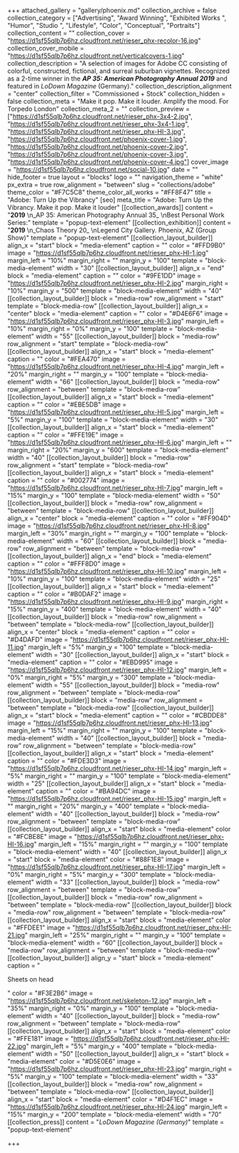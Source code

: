 +++
attached_gallery = "gallery/phoenix.md"
collection_archive = false
collection_category = ["Advertising", "Award Winning", "Exhibited Works ", "Humor", "Studio ", "Lifestyle", "Color", "Conceptual", "Portraits"]
collection_content = ""
collection_cover = "https://d1sf55qlb7p6hz.cloudfront.net/rieser_phx-recolor-16.jpg"
collection_cover_mobile = "https://d1sf55qlb7p6hz.cloudfront.net/verticalcovers-1.jpg"
collection_description = "A selection of images for Adobe CC consisting of colorful, constructed, fictional, and surreal suburban vignettes. Recognized as a 2-time winner in the **_AP 35: American Photography Annual 2019_** and featured in _LoDown Magazine_ (Germany)."
collection_description_alignment = "center"
collection_filter = "Commissioned + Stock"
collection_hidden = false
collection_meta = "Make it pop. Make it louder. Amplify the mood. For Torpedo London"
collection_meta_2 = ""
collection_preview = ["https://d1sf55qlb7p6hz.cloudfront.net/rieser_phx-3x4-2.jpg", "https://d1sf55qlb7p6hz.cloudfront.net/rieser_phx-3x4-1.jpg", "https://d1sf55qlb7p6hz.cloudfront.net/rieser_phx-HI-3.jpg", "https://d1sf55qlb7p6hz.cloudfront.net/phoenix-cover-1.jpg", "https://d1sf55qlb7p6hz.cloudfront.net/phoenix-cover-2.jpg", "https://d1sf55qlb7p6hz.cloudfront.net/phoenix-cover-3.jpg", "https://d1sf55qlb7p6hz.cloudfront.net/phoenix-cover-4.jpg"]
cover_image = "https://d1sf55qlb7p6hz.cloudfront.net/social-10.jpg"
date = ""
hide_footer = true
layout = "blocks"
logo = ""
navigation_theme = "white"
px_extra = true
row_alignment = "between"
slug = "collections/adobe"
theme_color = "#F7C5C8"
theme_color_all_works = "#FF8F47"
title = "Adobe: Turn Up the Vibrancy"
[seo]
meta_title = "Adobe: Turn Up the Vibrancy. Make it pop. Make it louder"
[[collection_awards]]
content = "**2019**  \n_AP 35: American Photography Annual 35_  \nBest Personal Work Series:"
template = "popup-text-element"
[[collection_exhibition]]
content = "**2019**  \n_Chaos Theory 20_  \nLegend City Gallery. Phoenix, AZ (Group Show)"
template = "popup-text-element"
[[collection_layout_builder]]
align_x = "start"
block = "media-element"
caption = ""
color = "#FFD9B0"
image = "https://d1sf55qlb7p6hz.cloudfront.net/rieser_phx-HI-1.jpg"
margin_left = "10%"
margin_right = ""
margin_y = "100"
template = "block-media-element"
width = "30"
[[collection_layout_builder]]
align_x = "end"
block = "media-element"
caption = ""
color = "#9FE1DD"
image = "https://d1sf55qlb7p6hz.cloudfront.net/rieser_phx-HI-2.jpg"
margin_right = "10%"
margin_y = "500"
template = "block-media-element"
width = "40"
[[collection_layout_builder]]
block = "media-row"
row_alignment = "start"
template = "block-media-row"
[[collection_layout_builder]]
align_x = "center"
block = "media-element"
caption = ""
color = "#D4E6F6"
image = "https://d1sf55qlb7p6hz.cloudfront.net/rieser_phx-HI-3.jpg"
margin_left = "10%"
margin_right = "0%"
margin_y = "100"
template = "block-media-element"
width = "55"
[[collection_layout_builder]]
block = "media-row"
row_alignment = "start"
template = "block-media-row"
[[collection_layout_builder]]
align_x = "start"
block = "media-element"
caption = ""
color = "#FEA470"
image = "https://d1sf55qlb7p6hz.cloudfront.net/rieser_phx-HI-4.jpg"
margin_left = "20%"
margin_right = ""
margin_y = "100"
template = "block-media-element"
width = "66"
[[collection_layout_builder]]
block = "media-row"
row_alignment = "between"
template = "block-media-row"
[[collection_layout_builder]]
align_x = "start"
block = "media-element"
caption = ""
color = "#EBE5DB"
image = "https://d1sf55qlb7p6hz.cloudfront.net/rieser_phx-HI-5.jpg"
margin_left = "5%"
margin_y = "100"
template = "block-media-element"
width = "30"
[[collection_layout_builder]]
align_x = "start"
block = "media-element"
caption = ""
color = "#FFE19E"
image = "https://d1sf55qlb7p6hz.cloudfront.net/rieser_phx-HI-6.jpg"
margin_left = ""
margin_right = "20%"
margin_y = "600"
template = "block-media-element"
width = "40"
[[collection_layout_builder]]
block = "media-row"
row_alignment = "start"
template = "block-media-row"
[[collection_layout_builder]]
align_x = "start"
block = "media-element"
caption = ""
color = "#002774"
image = "https://d1sf55qlb7p6hz.cloudfront.net/rieser_phx-HI-7.jpg"
margin_left = "15%"
margin_y = "100"
template = "block-media-element"
width = "50"
[[collection_layout_builder]]
block = "media-row"
row_alignment = "between"
template = "block-media-row"
[[collection_layout_builder]]
align_x = "center"
block = "media-element"
caption = ""
color = "#FF904D"
image = "https://d1sf55qlb7p6hz.cloudfront.net/rieser_phx-HI-8.jpg"
margin_left = "30%"
margin_right = ""
margin_y = "100"
template = "block-media-element"
width = "60"
[[collection_layout_builder]]
block = "media-row"
row_alignment = "between"
template = "block-media-row"
[[collection_layout_builder]]
align_x = "end"
block = "media-element"
caption = ""
color = "#FFF8D0"
image = "https://d1sf55qlb7p6hz.cloudfront.net/rieser_phx-HI-10.jpg"
margin_left = "10%"
margin_y = "100"
template = "block-media-element"
width = "25"
[[collection_layout_builder]]
align_x = "start"
block = "media-element"
caption = ""
color = "#B0DAF2"
image = "https://d1sf55qlb7p6hz.cloudfront.net/rieser_phx-HI-9.jpg"
margin_right = "15%"
margin_y = "400"
template = "block-media-element"
width = "40"
[[collection_layout_builder]]
block = "media-row"
row_alignment = "between"
template = "block-media-row"
[[collection_layout_builder]]
align_x = "center"
block = "media-element"
caption = ""
color = "#D4DAFD"
image = "https://d1sf55qlb7p6hz.cloudfront.net/rieser_phx-HI-11.jpg"
margin_left = "5%"
margin_y = "100"
template = "block-media-element"
width = "30"
[[collection_layout_builder]]
align_x = "start"
block = "media-element"
caption = ""
color = "#EBD995"
image = "https://d1sf55qlb7p6hz.cloudfront.net/rieser_phx-HI-12.jpg"
margin_left = "0%"
margin_right = "5%"
margin_y = "300"
template = "block-media-element"
width = "55"
[[collection_layout_builder]]
block = "media-row"
row_alignment = "between"
template = "block-media-row"
[[collection_layout_builder]]
block = "media-row"
row_alignment = "between"
template = "block-media-row"
[[collection_layout_builder]]
align_x = "start"
block = "media-element"
caption = ""
color = "#CBDDE8"
image = "https://d1sf55qlb7p6hz.cloudfront.net/rieser_phx-HI-13.jpg"
margin_left = "15%"
margin_right = ""
margin_y = "100"
template = "block-media-element"
width = "40"
[[collection_layout_builder]]
block = "media-row"
row_alignment = "between"
template = "block-media-row"
[[collection_layout_builder]]
align_x = "start"
block = "media-element"
caption = ""
color = "#FDE3D3"
image = "https://d1sf55qlb7p6hz.cloudfront.net/rieser_phx-HI-14.jpg"
margin_left = "5%"
margin_right = ""
margin_y = "100"
template = "block-media-element"
width = "25"
[[collection_layout_builder]]
align_x = "start"
block = "media-element"
caption = ""
color = "#BA94DC"
image = "https://d1sf55qlb7p6hz.cloudfront.net/rieser_phx-HI-15.jpg"
margin_left = ""
margin_right = "20%"
margin_y = "400"
template = "block-media-element"
width = "40"
[[collection_layout_builder]]
block = "media-row"
row_alignment = "between"
template = "block-media-row"
[[collection_layout_builder]]
align_x = "start"
block = "media-element"
color = "#FCBE8E"
image = "https://d1sf55qlb7p6hz.cloudfront.net/rieser_phx-HI-16.jpg"
margin_left = "15%"
margin_right = ""
margin_y = "100"
template = "block-media-element"
width = "40"
[[collection_layout_builder]]
align_x = "start"
block = "media-element"
color = "#88F1E8"
image = "https://d1sf55qlb7p6hz.cloudfront.net/rieser_phx-HI-17.jpg"
margin_left = "0%"
margin_right = "5%"
margin_y = "300"
template = "block-media-element"
width = "33"
[[collection_layout_builder]]
block = "media-row"
row_alignment = "between"
template = "block-media-row"
[[collection_layout_builder]]
block = "media-row"
row_alignment = "between"
template = "block-media-row"
[[collection_layout_builder]]
block = "media-row"
row_alignment = "between"
template = "block-media-row"
[[collection_layout_builder]]
align_x = "start"
block = "media-element"
color = "#FFDEE1"
image = "https://d1sf55qlb7p6hz.cloudfront.net/rieser_phx-HI-21.jpg"
margin_left = "25%"
margin_right = ""
margin_y = "100"
template = "block-media-element"
width = "60"
[[collection_layout_builder]]
block = "media-row"
row_alignment = "between"
template = "block-media-row"
[[collection_layout_builder]]
align_y = "start"
block = "media-element"
caption = "<p>Sheets on head</p>"
color = "#F3E2B6"
image = "https://d1sf55qlb7p6hz.cloudfront.net/skeleton-12.jpg"
margin_left = "35%"
margin_right = "0%"
margin_y = "100"
template = "block-media-element"
width = "40"
[[collection_layout_builder]]
block = "media-row"
row_alignment = "between"
template = "block-media-row"
[[collection_layout_builder]]
align_x = "start"
block = "media-element"
color = "#FFE181"
image = "https://d1sf55qlb7p6hz.cloudfront.net/rieser_phx-HI-22.jpg"
margin_left = "5%"
margin_y = "400"
template = "block-media-element"
width = "50"
[[collection_layout_builder]]
align_x = "start"
block = "media-element"
color = "#D5E0E6"
image = "https://d1sf55qlb7p6hz.cloudfront.net/rieser_phx-HI-23.jpg"
margin_right = "5%"
margin_y = "100"
template = "block-media-element"
width = "33"
[[collection_layout_builder]]
block = "media-row"
row_alignment = "between"
template = "block-media-row"
[[collection_layout_builder]]
align_x = "start"
block = "media-element"
color = "#D4F1EC"
image = "https://d1sf55qlb7p6hz.cloudfront.net/rieser_phx-HI-24.jpg"
margin_left = "15%"
margin_y = "200"
template = "block-media-element"
width = "70"
[[collection_press]]
content = "_LoDown Magazine_ _(Germany)_"
template = "popup-text-element"

+++
